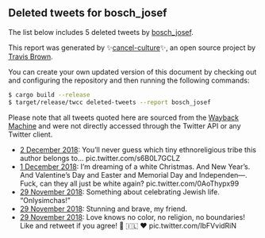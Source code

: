 ## Deleted tweets for bosch_josef

The list below includes 5 deleted tweets by
[bosch_josef](https://twitter.com/bosch_josef).



This report was generated by ✨[cancel-culture](https://github.com/travisbrown/cancel-culture)✨,
an open source project by [Travis Brown](https://twitter.com/travisbrown).

You can create your own updated version of this document by checking out and configuring the
repository and then running the following commands:

```bash
$ cargo build --release
$ target/release/twcc deleted-tweets --report bosch_josef
```

Please note that all tweets quoted here are sourced from the
[Wayback Machine](https://web.archive.org) and were not directly accessed through the Twitter API or
any Twitter client.

* [ 2 December 2018](https://web.archive.org/web/20181202033203/https://twitter.com/bosch_josef/status/1069059660915838976): You’ll never guess which tiny ethnoreligious tribe this author belongs to... pic.twitter.com/s6B0L7GCLZ <!--1069059660915838976-->
* [ 1 December 2018](https://web.archive.org/web/20181201040608/https://twitter.com/bosch_josef/status/1068716692870782976): I’m dreaming of a white Christmas. And New Year’s. And Valentine’s Day and Easter and Memorial Day and Independen—. Fuck, can they all just be white again? pic.twitter.com/0AoThypx99 <!--1068716692870782976-->
* [29 November 2018](https://web.archive.org/web/20181130055758/https://twitter.com/bosch_josef/status/1068211999069401088): Something about celebrating Jewish life. “Onlysimchas!” <!--1068226339801636865-->
* [29 November 2018](https://web.archive.org/web/20181130055758/https://twitter.com/bosch_josef/status/1068211999069401088): Stunning and brave, my friend. <!--1068214127456342019-->
* [29 November 2018](https://web.archive.org/web/20181130055758/https://twitter.com/bosch_josef/status/1068211999069401088): Love knows no color, no religion, no boundaries! Like and retweet if you agree! 🍉 🇮🇱 ❤️ pic.twitter.com/IbFVvidRiN <!--1068211999069401088-->
